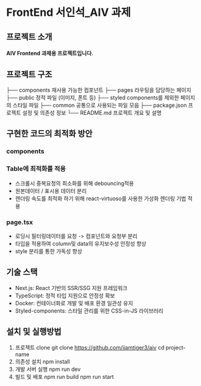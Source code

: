 # FrontEnd 서인석_AIV 과제

## 프로젝트 소개

#### AIV Frontend 과제용 프로젝트입니다.

## 프로젝트 구조
├── components      재사용 가능한 컴포넌트
├── pages           라우팅을 담당하는 페이지
├── public          정적 파일 (이미지, 폰트 등)
├── styled          components를 제외한 페이지의 스타일 파일
├── common          공통으로 사용되는 파일 모음
├── package.json    프로젝트 설정 및 의존성 정보
└── README.md       프로젝트 개요 및 설명

## 구현한 코드의 최적화 방안
### components
### Table에 최적화를 적용
* 스크롤시 중복요청의 최소화를 위해 debouncing적용
* 원본데이터 / 표시용 데이터 분리
* 렌더링 속도를 최적화 하기 위해 react-virtuoso를 사용한 가상화 렌더링 기법 적용
### page.tsx
* 로딩시 필터링데이터를 요청 -> 컴포넌트와 요청부 분리
* 타입을 적용하여 column및 data의 유지보수성 안정성 향상
* style 분리를 통한 가독성 향상

## 기술 스택
* Next.js: React 기반의 SSR/SSG 지원 프레임워크
* TypeScript: 정적 타입 지원으로 안정성 확보
* Docker: 컨테이너화로 개발 및 배포 환경 일관성 유지
* Styled-components: 스타일 관리를 위한 CSS-in-JS 라이브러리

## 설치 및 실행방법
1. 프로젝트 clone
    git clone https://github.com/jjamtiger3/aiv
    cd project-name
2. 의존성 설치
    npm install
3. 개발 서버 실행
    npm run dev
4. 빌드 및 배포
    npm run build
    npm run start